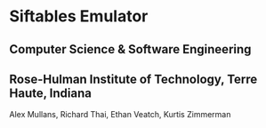 # Siftables Emulator
## Computer Science & Software Engineering
## Rose-Hulman Institute of Technology, Terre Haute, Indiana
Alex Mullans, Richard Thai, Ethan Veatch, Kurtis Zimmerman
